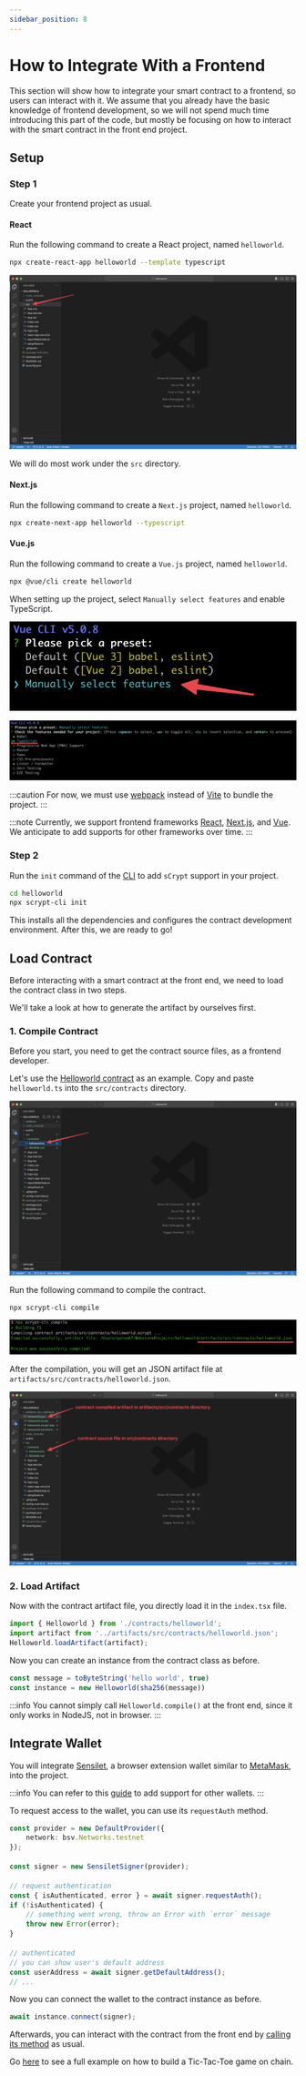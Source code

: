 ```yaml
---
sidebar_position: 8
---
```


# How to Integrate With a Frontend

This section will show how to integrate your smart contract to a frontend, so users can interact with it.
We assume that you already have the basic knowledge of frontend development, so we will not spend much time introducing this part of the code, but mostly be focusing on how to interact with the smart contract in the front end project.

## Setup

### Step 1
Create your frontend project as usual.
#### React

Run the following command to create a React project, named `helloworld`.

```bash
npx create-react-app helloworld --template typescript
```

![](../../static/img/react-scaffold.png)

We will do most work under the `src` directory.

#### Next.js

Run the following command to create a `Next.js` project, named `helloworld`.

```bash
npx create-next-app helloworld --typescript
```

#### Vue.js

Run the following command to create a `Vue.js` project, named `helloworld`.

```bash
npx @vue/cli create helloworld
```

When setting up the project, select `Manually select features` and enable TypeScript.

![](../../static/img/vue-cli-1.png)

![](../../static/img/vue-cli-2.png)

:::caution
For now, we must use [webpack](https://webpack.js.org/) instead of [Vite](https://vitejs.dev/) to bundle the project.
:::

:::note
Currently, we support frontend frameworks [React](https://react.dev), [Next.js](https://nextjs.org/), and [Vue](https://vuejs.org/). We anticipate to add supports for other frameworks over time.
:::

### Step 2

Run the `init` command of the [CLI](../installation.md#the-scrypt-cli-tool) to add `sCrypt` support in your project.

```bash
cd helloworld
npx scrypt-cli init
```

This installs all the dependencies and configures the contract development environment.
After this, we are ready to go!

## Load Contract

Before interacting with a smart contract at the front end, we need to load the contract class in two steps.


We'll take a look at how to generate the artifact by ourselves first.

### 1. Compile Contract

Before you start, you need to get the contract source files, as a frontend developer.

Let's use the [Helloworld contract](../tutorials/hello-world.md) as an example. Copy and paste `helloworld.ts` into the `src/contracts` directory.

![](../../static/img/copy-contract-source.png)

Run the following command to compile the contract.

```bash
npx scrypt-cli compile
```

![](../../static/img/scrypt-cli-compile.png)

After the compilation, you will get an JSON artifact file at `artifacts/src/contracts/helloworld.json`.

![](../../static/img/contract-artifacts.png)

### 2. Load Artifact

Now with the contract artifact file, you directly load it in the `index.tsx` file.

```ts
import { Helloworld } from './contracts/helloworld';
import artifact from '../artifacts/src/contracts/helloworld.json';
Helloworld.loadArtifact(artifact);
```

Now you can create an instance from the contract class as before.
```ts
const message = toByteString('hello world', true)
const instance = new Helloworld(sha256(message))
```

:::info
You cannot simply call `Helloworld.compile()` at the front end, since it only works in NodeJS, not in browser.
:::

## Integrate Wallet

You will integrate [Sensilet](https://sensilet.com/), a browser extension wallet similar to [MetaMask](https://metamask.io/), into the project.

:::info
You can refer to this [guide](../advanced/how-to-add-a-signer.md) to add support for other wallets.
:::

To request access to the wallet, you can use its `requestAuth` method. 

```ts
const provider = new DefaultProvider({
    network: bsv.Networks.testnet
});

const signer = new SensiletSigner(provider);

// request authentication
const { isAuthenticated, error } = await signer.requestAuth();
if (!isAuthenticated) {
    // something went wrong, throw an Error with `error` message
    throw new Error(error);
}

// authenticated
// you can show user's default address
const userAddress = await signer.getDefaultAddress();
// ...
```

Now you can connect the wallet to the contract instance as before.
```ts
await instance.connect(signer);
```

Afterwards, you can interact with the contract from the front end by [calling its method](../how-to-deploy-and-call-a-contract/how-to-deploy-and-call-a-contract.md#contract-call) as usual.

Go [here](https://academy.scrypt.io) to see a full example on how to build a Tic-Tac-Toe game on chain.
